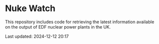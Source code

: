 # Nuke Watch

This repository includes code for retrieving the latest information available on the output of EDF nuclear power plants in the UK.

Last updated: 2024-12-12 20:17
